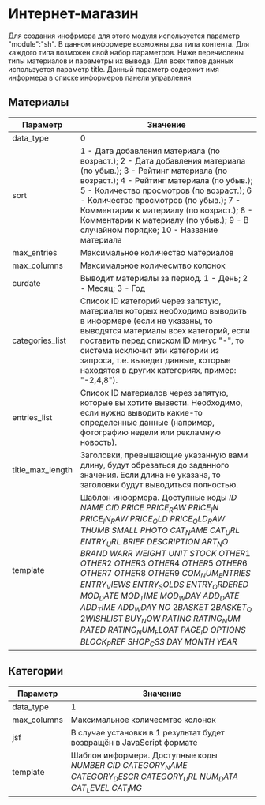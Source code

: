 # Интернет-магазин

Для создания инофрмера для этого модуля используется параметр "module":"sh". В данном информере возможны два типа контента. Для каждого типа возможен свой набор параметров. Ниже перечислены типы материалов и параметры их вывода. Для всех типов данных используется параметр title. Данный параметр содержит имя информера в списке информеров панели управления

## Материалы
| Параметр | Значение |
| ------ | ------ |
| data_type | 0 |
| sort | 1 - Дата добавления материала (по возраст.); 2 - Дата добавления материала (по убыв.); 3 - Рейтинг материала (по возраст.); 4 - Рейтинг материала (по убыв.); 5 - Количество просмотров (по возраст.); 6 - Количество просмотров (по убыв.); 7 - Комментарии к материалу (по возраст.); 8 - Комментарии к материалу (по убыв.); 9 - В случайном порядке; 10 - Название материала |
| max_entries | Максимальное количество материалов |
| max_columns | Максимальное количесмтво колонок |
| curdate | Выводит материалы за период. 1 - День; 2 - Месяц; 3 - Год |
| categories_list | Список ID категорий через запятую, материалы которых необходимо выводить в информере (если не указаны, то выводятся материалы всех категорий, если поставить перед списком ID минус "-", то система исключит эти категории из запроса, т.е. выведет данные, которые находятся в других категориях, пример: "-2,4,8"). |
| entries_list | Список ID материалов через запятую, которые вы хотите вывести. Необходимо, если нужно выводить какие-то определенные данные (например, фотографию недели или рекламную новость). |
| title_max_length | Заголовки, превышающие указанную вами длину, будут обрезаться до заданного значения. Если длина не указана, то заголовки будут выводиться полностью. |
| template | Шаблон информера. Доступные коды $ID$ $NAME$ $CID$ $PRICE$ $PRICE_RAW$ $PRICE_IN$ $PRICE_IN_RAW$ $PRICE_OLD$ $PRICE_OLD_RAW$ $THUMB$ $SMALL$ $PHOTO$ $CAT_NAME$ $CAT_URL$ $ENTRY_URL$ $BRIEF$ $DESCRIPTION$ $ART_NO$ $BRAND$ $WARR$ $WEIGHT$ $UNIT$ $STOCK$ $OTHER1$ $OTHER2$ $OTHER3$ $OTHER4$ $OTHER5$ $OTHER6$ $OTHER7$ $OTHER8$ $OTHER9$ $COM_NUM_ENTRIES$ $ENTRY_VIEWS$ $ENTRY_SOLDS$ $ENTRY_ORDERED$ $MOD_DATE$ $MOD_TIME$ $MOD_WDAY$ $ADD_DATE$ $ADD_TIME$ $ADD_WDAY$ $NO$ $2BASKET$ $2BASKET_Q$ $2WISHLIST$ $BUY_NOW$ $RATING$ $RATING_NUM$ $RATED$ $RATING_NUM_FLOAT$ $PAGE_ID$ $OPTIONS$ $BLOCK_PREF$ $SHOP_CSS$ $DAY$ $MONTH$ $YEAR$ |
## Категории
| Параметр | Значение |
| ------ | ------ |
| data_type | 1 |
| max_columns | Максимальное количесмтво колонок |
| jsf | В случае установки в 1 результат будет возвращён в JavaScript формате |
| template | Шаблон информера. Доступные коды $NUMBER$ $CID$ $CATEGORY_NAME$ $CATEGORY_DESCR$ $CATEGORY_URL$ $NUM_DATA$ $CAT_LEVEL$ $CAT_IMG$ |
